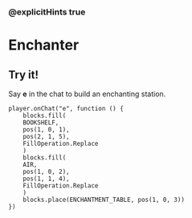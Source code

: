 ### @explicitHints true

# Enchanter

## Try it!

Say **e** in the chat to build an enchanting station.

```template
player.onChat("e", function () {
    blocks.fill(
    BOOKSHELF,
    pos(1, 0, 1),
    pos(2, 1, 5),
    FillOperation.Replace
    )
    blocks.fill(
    AIR,
    pos(1, 0, 2),
    pos(1, 1, 4),
    FillOperation.Replace
    )
    blocks.place(ENCHANTMENT_TABLE, pos(1, 0, 3))
})
```